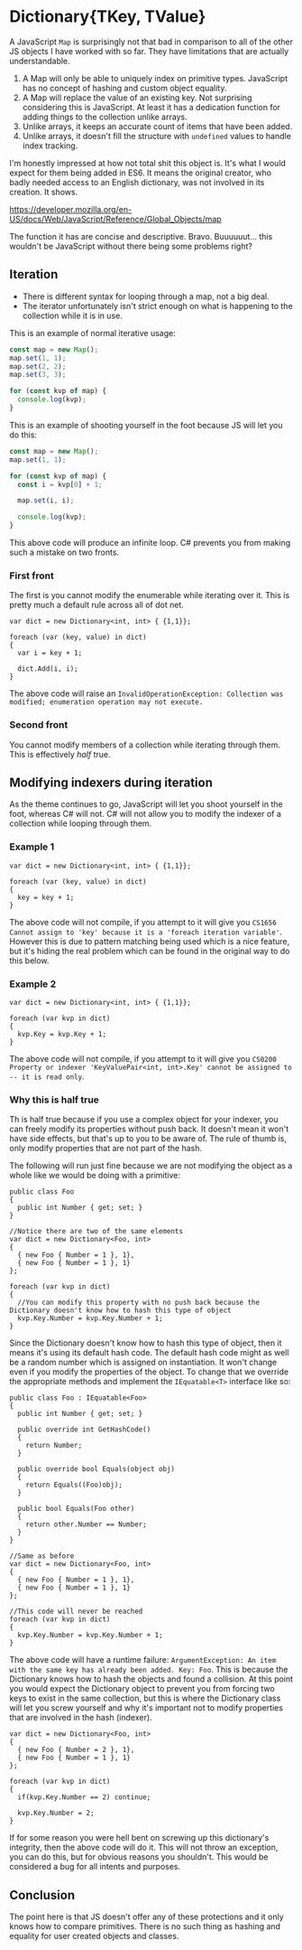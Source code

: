 # Dictionary{TKey, TValue}

A JavaScript `Map` is surprisingly not that bad in comparison to all of the other JS objects I have worked with so far. They have limitations that are actually understandable.

1. A Map will only be able to uniquely index on primitive types. JavaScript has no concept of hashing and custom object equality.
2. A Map will replace the value of an existing key. Not surprising considering this is JavaScript. At least it has a dedication function for adding things to the collection unlike arrays.
3. Unlike arrays, it keeps an accurate count of items that have been added.
4. Unlike arrays, it doesn't fill the structure with `undefined` values to handle index tracking.

I'm honestly impressed at how not total shit this object is. It's what I would expect for them being added in ES6. It means the original creator, who badly needed access to an English dictionary, was not involved in its creation. It shows.

<https://developer.mozilla.org/en-US/docs/Web/JavaScript/Reference/Global_Objects/map>

The function it has are concise and descriptive. Bravo. Buuuuuut... this wouldn't be JavaScript without there being some problems right?

## Iteration

- There is different syntax for looping through a map, not a big deal.
- The iterator unfortunately isn't strict enough on what is happening to the collection while it is in use.

This is an example of normal iterative usage:

```JavaScript
const map = new Map();
map.set(1, 1);
map.set(2, 2);
map.set(3, 3);

for (const kvp of map) {
  console.log(kvp);
}
```

This is an example of shooting yourself in the foot because JS will let you do this:

```JavaScript
const map = new Map();
map.set(1, 1);

for (const kvp of map) {
  const i = kvp[0] + 1;

  map.set(i, i);

  console.log(kvp);
}
```

This above code will produce an infinite loop. C# prevents you from making such a mistake on two fronts.

### First front

The first is you cannot modify the enumerable while iterating over it. This is pretty much a default rule across all of dot net.

```CSharp
var dict = new Dictionary<int, int> { {1,1}};

foreach (var (key, value) in dict)
{
  var i = key + 1;

  dict.Add(i, i);
}
```

The above code will raise an `InvalidOperationException: Collection was modified; enumeration operation may not execute.`

### Second front

You cannot modify members of a collection while iterating through them. This is effectively _half_ true.

## Modifying indexers during iteration

As the theme continues to go, JavaScript will let you shoot yourself in the foot, whereas C# will not. C# will not allow you to modify the indexer of a collection while looping through them.

### Example 1

```CSharp
var dict = new Dictionary<int, int> { {1,1}};

foreach (var (key, value) in dict)
{
  key = key + 1;
}
```

The above code will not compile, if you attempt to it will give you `CS1656 Cannot assign to 'key' because it is a 'foreach iteration variable'`. However this is due to pattern matching being used which is a nice feature, but it's hiding the real problem which can be found in the original way to do this below.

### Example 2

```CSharp
var dict = new Dictionary<int, int> { {1,1}};

foreach (var kvp in dict)
{
  kvp.Key = kvp.Key + 1;
}
```

The above code will not compile, if you attempt to it will give you `CS0200 Property or indexer 'KeyValuePair<int, int>.Key' cannot be assigned to -- it is read only`.

### Why this is half true

Th is half true because if you use a complex object for your indexer, you can freely modify its properties without push back. It doesn't mean it won't have side effects, but that's up to you to be aware of. The rule of thumb is, only modify properties that are not part of the hash.

The following will run just fine because we are not modifying the object as a whole like we would be doing with a primitive:

```CSharp
public class Foo
{
  public int Number { get; set; }
}

//Notice there are two of the same elements
var dict = new Dictionary<Foo, int>
{
  { new Foo { Number = 1 }, 1},
  { new Foo { Number = 1 }, 1}
};

foreach (var kvp in dict)
{
  //You can modify this property with no push back because the Dictionary doesn't know how to hash this type of object
  kvp.Key.Number = kvp.Key.Number + 1;
}
```

Since the Dictionary doesn't know how to hash this type of object, then it means it's using its default hash code. The default hash code might as well be a random number which is assigned on instantiation. It won't change even if you modify the properties of the object. To change that we override the appropriate methods and implement the `IEquatable<T>` interface like so:

```CSharp
public class Foo : IEquatable<Foo>
{
  public int Number { get; set; }

  public override int GetHashCode()
  {
    return Number;
  }

  public override bool Equals(object obj)
  {
    return Equals((Foo)obj);
  }

  public bool Equals(Foo other)
  {
    return other.Number == Number;
  }
}

//Same as before
var dict = new Dictionary<Foo, int>
{
  { new Foo { Number = 1 }, 1},
  { new Foo { Number = 1 }, 1}
};

//This code will never be reached
foreach (var kvp in dict)
{
  kvp.Key.Number = kvp.Key.Number + 1;
}
```

The above code will have a runtime failure: `ArgumentException: An item with the same key has already been added. Key: Foo`. This is because the Dictionary knows how to hash the objects and found a collision. At this point you would expect the Dictionary object to prevent you from forcing two keys to exist in the same collection, but this is where the Dictionary class will let you screw yourself and why it's important not to modify properties that are involved in the hash (indexer).

```CSharp
var dict = new Dictionary<Foo, int>
{
  { new Foo { Number = 2 }, 1},
  { new Foo { Number = 1 }, 1}
};

foreach (var kvp in dict)
{
  if(kvp.Key.Number == 2) continue;

  kvp.Key.Number = 2;
}
```

If for some reason you were hell bent on screwing up this dictionary's integrity, then the above code will do it. This will not throw an exception, you can do this, but for obvious reasons you shouldn't. This would be considered a bug for all intents and purposes.

## Conclusion

The point here is that JS doesn't offer any of these protections and it only knows how to compare primitives. There is no such thing as hashing and equality for user created objects and classes.
